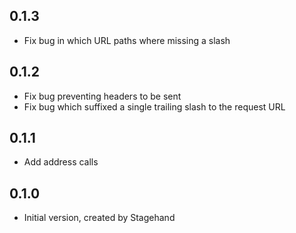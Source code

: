 ## 0.1.3
- Fix bug in which URL paths where missing a slash

## 0.1.2
- Fix bug preventing headers to be sent
- Fix bug which suffixed a single trailing slash to the request URL

## 0.1.1
- Add address calls
 
## 0.1.0
- Initial version, created by Stagehand

